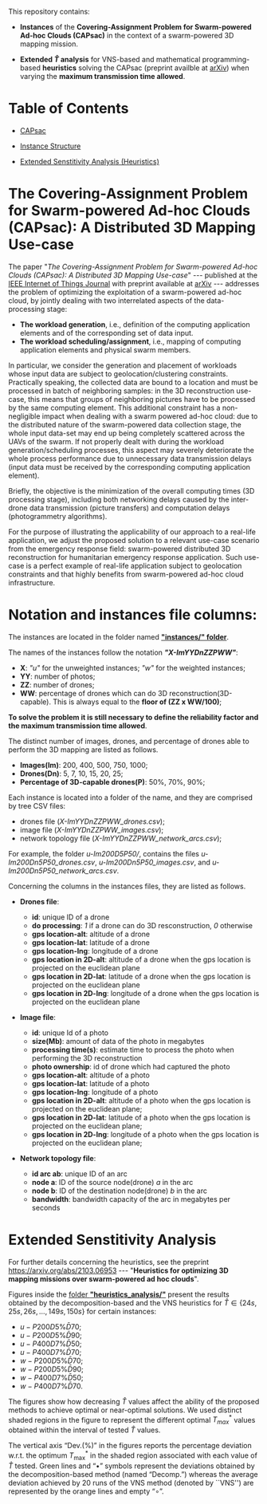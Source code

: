 This repository contains:

-  **Instances** of the **Covering-Assignment Problem for Swarm-powered Ad-hoc Clouds (CAPsac)** in the context of a swarm-powered 3D mapping mission. 

- **Extended $\hat{T}$ analysis** for VNS-based and mathematical programming-based **heuristics** solving the CAPsac (preprint availble at [arXiv](https://arxiv.org/abs/2103.06953)) when varying the **maximum transmission time allowed**.


# Table of Contents  
- [CAPsac](#the-covering-assignment-problem-for-swarm-powered-ad-hoc-clouds--capsac---a-distributed-3d-mapping-use-case)

- [Instance Structure](#notation-and-instances-file-columns)

- [Extended Senstitivity Analysis (Heuristics)](#extended-senstitivity-analysis)


# The Covering-Assignment Problem for Swarm-powered Ad-hoc Clouds (CAPsac): A Distributed 3D Mapping Use-case

The paper "*The Covering-Assignment Problem for Swarm-powered Ad-hoc Clouds (CAPsac): A Distributed 3D Mapping Use-case*" --- published at the [IEEE Internet of Things Journal](https://doi.org/10.1109/JIOT.2020.3039261) with preprint available at [arXiv](http://arxiv.org/abs/2004.11837) --- addresses the problem of optimizing the exploitation of a swarm-powered ad-hoc cloud, by jointly dealing with two interrelated aspects of the data-processing stage:
  - **The workload generation**, i.e., definition of the computing application elements and of the corresponding set of data input.
  - **The workload scheduling/assignment**, i.e., mapping of computing application elements and physical swarm members.

In particular, we consider the generation and placement of workloads whose input data are subject to geolocation/clustering constraints. Practically speaking, the collected data are bound to a location and must be processed in batch of neighboring samples: in the 3D reconstruction use-case, this means that groups of neighboring pictures have to be processed by the same computing element. This additional constraint has a non-negligible impact when dealing with a swarm powered ad-hoc cloud: due to the distributed nature of the swarm-powered data collection stage, the whole input data-set may end up being completely scattered across the UAVs of the swarm. If not properly dealt with during the workload generation/scheduling processes, this aspect may severely deteriorate the whole process performance due to unnecessary data transmission delays (input data must be received by the corresponding computing application element).
 
Briefly, the objective is the minimization of the overall computing times (3D processing stage), including both networking delays caused by the inter-drone data transmission (picture transfers) and computation delays (photogrammetry algorithms).

For the purpose of illustrating the applicability of our approach to a real-life application, we adjust the proposed solution to a relevant use-case scenario from the emergency response field: swarm-powered distributed 3D reconstruction for humanitarian emergency response application. Such use-case is a perfect example of real-life application subject to geolocation constraints and that highly benefits from swarm-powered ad-hoc cloud infrastructure.
  
# Notation and instances file columns:

The instances are located in the folder named [**"instances/" folder**](https://github.com/ds4dm/CAPsac/instances/).
 
The names of the instances follow the notation ***"X-ImYYDnZZPWW"***:
  - **X**: *"u"* for the unweighted instances; *"w"* for the weighted instances;
  - **YY**: number of photos; 
  - **ZZ**: number of drones;
  - **WW**: percentage of drones which can do 3D reconstruction(3D-capable). This is always equal to the **floor of (ZZ x WW/100)**; 
  
  
**To solve the problem it is still necessary to define the reliability factor and the maximum transmission time allowed**.


The distinct number of images, drones, and percentage of drones able to perform the 3D mapping are listed as follows.
  - **Images(Im)**: 200, 400, 500, 750, 1000;
  - **Drones(Dn)**: 5, 7, 10, 15, 20, 25; 
  - **Percentage of 3D-capable drones(P)**: 50%, 70%, 90%;
 
Each instance is located into a folder of the name, and they are comprised by tree CSV files: 
  - drones file (*X-ImYYDnZZPWW_drones.csv*);
  - image file (*X-ImYYDnZZPWW_images.csv*); 
  - network topology file (*X-ImYYDnZZPWW_network_arcs.csv*); 

For example, the folder *u-Im200D5P50/*, contains the files *u-Im200Dn5P50_drones.csv*, *u-Im200Dn5P50_images.csv*, and *u-Im200Dn5P50_network_arcs.csv*.

Concerning the columns in the instances files, they are listed as follows.
  - **Drones file**: 
    - **id**: unique ID of a drone
    - **do processing**: *1* if a drone can do 3D resconstruction, *0* otherwise
    - **gps location-alt**: altitude of a drone
    - **gps location-lat**: latitude of a drone
    - **gps location-lng**: longitude of a drone
    - **gps location in 2D-alt**: altitude of a drone when the gps location is projected on the euclidean plane
    - **gps location in 2D-lat**: latitude of a drone when the gps location is projected on the euclidean plane
    - **gps location in 2D-lng**: longitude of a drone when the gps location is projected on the euclidean plane
  
  - **Image file**: 
    - **id**: unique Id of a photo
    - **size(Mb)**: amount of data of the photo in megabytes
    - **processing time(s)**: estimate time to process the photo when performing the 3D reconstruction
    - **photo ownership**: id of drone which had captured the photo
    - **gps location-alt**: altitude of a photo
    - **gps location-lat**: latitude of a photo
    - **gps location-lng**: longitude of a photo
    - **gps location in 2D-alt**: altitude of a photo when the gps location is projected on the euclidean plane;
    - **gps location in 2D-lat**: latitude of a photo when the gps location is projected on the euclidean plane;
    - **gps location in 2D-lng**: longitude of a photo when the gps location is projected on the euclidean plane;
  
  - **Network topology file**: 
    - **id arc ab**: unique ID of an arc
    - **node a**: ID of the source node(drone) *a* in the arc
    - **node b**: ID of the destination node(drone) *b* in the arc
    - **bandwidth**: bandwidth capacity of the arc in megabytes per seconds


# Extended Senstitivity Analysis

For further details concerning the heuristics, see the preprint https://arxiv.org/abs/2103.06953 --- "**Heuristics for optimizing 3D mapping missions over swarm-powered ad hoc clouds**".

Figures inside the [folder **"heuristics_analysis/"**](https://github.com/ds4dm/CAPsac/instances/) present the results obtained by the decomposition-based and the VNS heuristics for $\hat{T} \in \{24s, 25s, 26s,\ldots,149s,150s\}$ for certain instances:

- $u-P200D5\%\bar{D}70$;
- $u-P200D5\%\bar{D}90$;
- $u-P400D7\%\bar{D}50$;
- $u-P400D7\%\bar{D}70$;
- $w-P200D5\%\bar{D}70$;
- $w-P200D5\%\bar{D}90$;
- $w-P400D7\%\bar{D}50$;
- $w-P400D7\%\bar{D}70$.

The figures show how decreasing $\hat{T}$ values affect the ability of the proposed methods to achieve optimal or near-optimal solutions.
We used distinct shaded regions in the figure to represent the different optimal $T_{max}^*$ values obtained within the interval of tested $\hat{T}$ values. 

The vertical axis “Dev.($\%$)” in the figures reports the percentage deviation w.r.t. the optimum $T_{\max}^*$ in the shaded region associated with each value of $\hat{T}$ tested.
Green lines and “$\bullet$” symbols represent the deviations obtained by the decomposition-based method (named “Decomp.”) whereas the average deviation achieved by 20 runs of the VNS method (denoted by ``VNS'') are represented by the orange lines and empty “$\circ$”.
